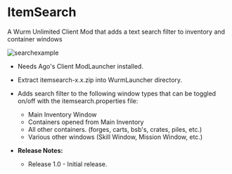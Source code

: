 # ItemSearch
A Wurm Unlimited Client Mod that adds a text search filter to inventory and container windows

![searchexample](https://github.com/Gwiz65/ItemSearch/assets/11297561/2484cf61-0e45-4682-b6e9-3096ef66b394)

- Needs Ago's Client ModLauncher installed.
- Extract itemsearch-x.x.zip into WurmLauncher directory.

- Adds search filter to the following window types that can be toggled on/off with the itemsearch.properties file:
  - Main Inventory Window
  - Containers opened from Main Inventory
  - All other containers. (forges, carts, bsb's, crates, piles, etc.)
  - Various other windows (Skill Window, Mission Window, etc.)


- **Release Notes:**
  - Release 1.0 - Initial release.
